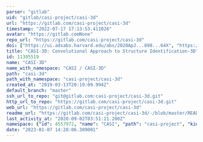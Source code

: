 ```yaml
---
parser: "gitlab"
uid: "gitlab/casi-project/casi-3d"
url: "https://gitlab.com/casi-project/casi-3d"
timestamp: "2022-07-17 17:13:53.411026"
avatar: "https://gitlab.comNone"
repo_url: "https://gitlab.com/casi-project/casi-3d"
doi: ["https://ui.adsabs.harvard.edu/abs/2020ApJ...890...64X", "https://ui.adsabs.harvard.edu/abs/2020ascl.soft09005X/abstract"]
title: "CASI-3D: Convolutional Approach to Structure Identification-3D"
id: 11305519
name: "CASI-3D"
name_with_namespace: "CASI / CASI-3D"
path: "casi-3d"
path_with_namespace: "casi-project/casi-3d"
created_at: "2019-03-13T20:19:09.994Z"
default_branch: "master"
ssh_url_to_repo: "git@gitlab.com:casi-project/casi-3d.git"
http_url_to_repo: "https://gitlab.com/casi-project/casi-3d.git"
web_url: "https://gitlab.com/casi-project/casi-3d"
readme_url: "https://gitlab.com/casi-project/casi-3d/-/blob/master/README.md"
last_activity_at: "2020-09-02T03:51:21.200Z"
namespace: {"id": 4557972, "name": "CASI", "path": "casi-project", "kind": "group", "full_path": "casi-project", "parent_id": null, "avatar_url": null, "web_url": "https://gitlab.com/groups/casi-project"}
date: "2023-01-07 14:20:06.309001"
---
```

